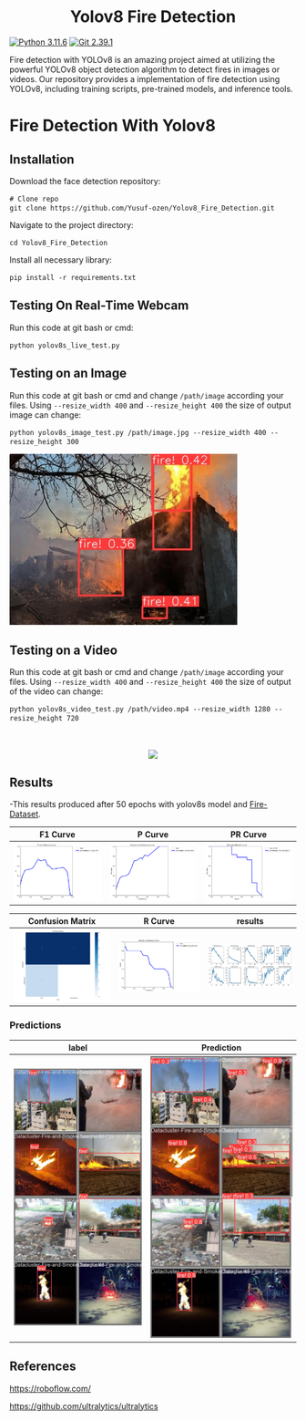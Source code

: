 <h1 align="center"><span>Yolov8 Fire Detection</span></h1>



[![Python 3.11.6](https://img.shields.io/badge/python-3.11.6-blue.svg)](https://www.python.org/downloads/release/python-3116/)
[![Git 2.39.1](https://img.shields.io/badge/git-2.39.1-red.svg)](https://git-scm.com/docs/git/2.39.0)

Fire detection with YOLOv8 is an amazing project aimed at utilizing the powerful YOLOv8 object detection algorithm to detect fires in images or videos. Our repository provides a implementation of fire detection using YOLOv8, including training scripts, pre-trained models, and inference tools.


# Fire Detection With Yolov8

## Installation
Download the face detection repository:
``` shell
# Clone repo
git clone https://github.com/Yusuf-ozen/Yolov8_Fire_Detection.git
```

Navigate to the project directory:
``` shell
cd Yolov8_Fire_Detection
```



Install all necessary library:
``` shell
pip install -r requirements.txt
```




## Testing On Real-Time Webcam
Run this code at git bash or cmd:
``` shell
python yolov8s_live_test.py
```


## Testing on an Image
Run this code at git bash or cmd and change `/path/image` according your files. Using `--resize_width 400` and `--resize_height 400` the size of output image can change:


``` shell
python yolov8s_image_test.py /path/image.jpg --resize_width 400 --resize_height 300
```


![Resim Açıklaması](assets/fire_p.jpg)


## Testing on a Video
Run this code at git bash or cmd and change `/path/image` according your files. Using `--resize_width 400` and `--resize_height 400` the size of output of the video can change:

``` shell
python yolov8s_video_test.py /path/video.mp4 --resize_width 1280 --resize_height 720
```




<br>
<div class="gif">
<p align="center">
<img src='assets/gif.gif' align="center" width=800>
</p>
</div>
</div>



## Results
-This results produced after 50 epochs with yolov8s model and [Fire-Dataset](https://www.kaggle.com/datasets/dataclusterlabs/fire-and-smoke-dataset).


| F1 Curve | P Curve | PR Curve |
| :-: | :-: | :-: |
| ![](results/yolov8/F1_curve.png) | ![](results/yolov8/P_curve.png) | ![](results/yolov8/PR_curve.png) |

| Confusion Matrix | R Curve | results |
| :-: | :-: | :-: |
| ![](results/yolov8/confusion_matrix.png) | ![](results/yolov8/R_curve.png) | ![](results/yolov8/results.png) |


### Predictions

| label | Prediction | 
| :-: | :-: |
| ![](results/yolov8/val_batch0_labels.jpg) | ![](results/yolov8/val_batch0_pred.jpg) |


## References
https://roboflow.com/

https://github.com/ultralytics/ultralytics
